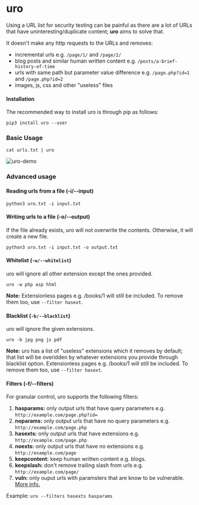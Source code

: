 # uro
Using a URL list for security testing can be painful as there are a lot of URLs that have uninteresting/duplicate content; **uro** aims to solve that.

It doesn't make any http requests to the URLs and removes:
- incremental urls e.g. `/page/1/` and `/page/2/`
- blog posts and similar human written content e.g. `/posts/a-brief-history-of-time`
- urls with same path but parameter value difference e.g. `/page.php?id=1` and `/page.php?id=2`
- images, js, css and other "useless" files

#### Installation
The recommended way to install uro is through pip as follows:
```
pip3 install uro --user
```
### Basic Usage
```
cat urls.txt | uro
```

![uro-demo](https://i.ibb.co/x2tWCC5/uro-demo.png)

### Advanced usage
#### Reading urls from a file (-i/--input)

`python3 uro.txt -i input.txt`

#### Writing urls to a file (-o/--output)
If the file already exists, uro will not overwrite the contents. Otherwise, it will create a new file.

`python3 uro.txt -i input.txt -o output.txt`

#### Whitelist (`-w/--whitelist`)
uro will ignore all other extension except the ones provided.

`uro -w php asp html`

**Note:** Extensionless pages e.g. /books/1 will still be included. To remove them too, use  `--filter hasext`.

#### Blacklist (`-b/--blacklist`)
uro will ignore the given extensions.

`uro -b jpg png js pdf`

**Note:** uro has a list of "useless" extensions which it removes by default; that list will be overidden by whatever extensions you provide through blacklist option. Extensionless pages e.g. /books/1 will still be included. To remove them too, use `--filter hasext`.

#### Filters (-f/--filters)
For granular control, uro supports the following filters:

1. **hasparams:** only output urls that have query parameters e.g. `http://example.com/page.php?id=`
2. **noparams:** only output urls that have no query parameters e.g. `http://example.com/page.php`
3. **hasexts:** only output urls that have extensions e.g. `http://example.com/page.php`
4. **noexts:** only output urls that have no extensions e.g. `http://example.com/page`
5. **keepcontent:** keep human written content e.g. blogs.
6. **keepslash:** don't remove trailing slash from urls e.g. `http://example.com/page/`
7. **vuln:** only ouput urls with paramsters that are know to be vulnerable. [More info.](https://github.com/s0md3v/parth)

Example: `uro --filters hasexts hasparams`
